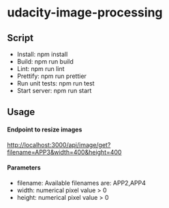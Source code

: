 # udacity-image-processing

## Script
* Install: npm install
* Build: npm run build
* Lint: npm run lint
* Prettify: npm run prettier
* Run unit tests: npm run test
* Start server: npm run start

## Usage

#### Endpoint to resize images
[http://localhost:3000/api/image/get?filename=APP3&width=400&height=400](http://localhost:3000/api/image/get?filename=APP3&width=400&height=400)

#### Parameters
* filename: Available filenames are: APP2,APP4
* width: numerical pixel value > 0
* height: numerical pixel value > 0

